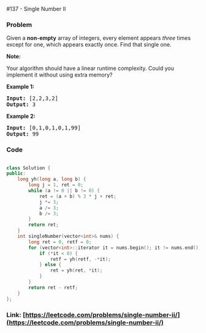 #137 - Single Number II

### Problem
<p>Given a <strong>non-empty</strong>&nbsp;array of integers, every element appears <em>three</em> times except for one, which appears exactly once. Find that single one.</p>

<p><strong>Note:</strong></p>

<p>Your algorithm should have a linear runtime complexity. Could you implement it without using extra memory?</p>

<p><strong>Example 1:</strong></p>

<pre>
<strong>Input:</strong> [2,2,3,2]
<strong>Output:</strong> 3
</pre>

<p><strong>Example 2:</strong></p>

<pre>
<strong>Input:</strong> [0,1,0,1,0,1,99]
<strong>Output:</strong> 99</pre>


### Code
```cpp

class Solution {
public:
    long yh(long a, long b) {
        long j = 1, ret = 0;
        while (a != 0 || b != 0) {
            ret = (a + b) % 3 * j + ret;
            j *= 3;
            a /= 3;
            b /= 3;
        }
        return ret;
    }
    int singleNumber(vector<int>& nums) {
        long ret = 0, retf = 0;
        for (vector<int>::iterator it = nums.begin(); it != nums.end(); it++) {
            if (*it < 0) {
                retf = yh(retf, -*it);
            } else {
                ret = yh(ret, *it);
            }
        }
        return ret - retf;
    }
};
```
### Link: [https://leetcode.com/problems/single-number-ii/](https://leetcode.com/problems/single-number-ii/)
